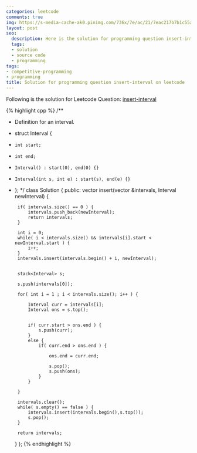 ```yaml
---
categories: leetcode
comments: true
img: https://s-media-cache-ak0.pinimg.com/736x/7e/ac/21/7eac217b7b1c55ab7fd56758e4e181be.jpg
layout: post
seo:
  description: Here is the solution for programming question insert-interval on leetcode
  tags:
  - solution
  - source code
  - programming
tags:
- competitive-programming
- programming
title: Solution for programming question insert-interval on leetcode
---
```


Following is the solution for Leetcode Question: [insert-interval](https://leetcode.com/problems/insert-interval/)

{% highlight cpp %}
/**
 * Definition for an interval.
 * struct Interval {
 *     int start;
 *     int end;
 *     Interval() : start(0), end(0) {}
 *     Interval(int s, int e) : start(s), end(e) {}
 * };
 */
class Solution {
public:
    vector<Interval> insert(vector<Interval> &intervals, Interval newInterval) {
        
        if( intervals.size() == 0 ) {
            intervals.push_back(newInterval);
            return intervals;
        }
        
        int i = 0;
        while( i < intervals.size() && intervals[i].start < newInterval.start ) {
            i++;
        }
        intervals.insert(intervals.begin() + i, newInterval);
        
        
        stack<Interval> s;
        
        s.push(intervals[0]);
        
        for( int i = 1 ; i < intervals.size(); i++ ) {
            
            Interval curr = intervals[i];
            Interval ons = s.top();
            
            
            if( curr.start > ons.end ) {
                s.push(curr);
            }
            else {
                if( curr.end > ons.end ) {
                    
                    ons.end = curr.end;
                    
                    s.pop();
                    s.push(ons);
                }
            }
            
        }
        
        intervals.clear();
        while( s.empty() == false ) {
            intervals.insert(intervals.begin(),s.top());
            s.pop();
        }
        
        return intervals;
        
    }
};
{% endhighlight %}